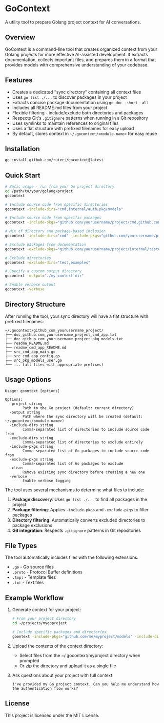 # GoContext

A utility tool to prepare Golang project context for AI conversations.

## Overview

GoContext is a command-line tool that creates organized context from your Golang projects for more effective AI-assisted development. It extracts documentation, collects important files, and prepares them in a format that provides models with comprehensive understanding of your codebase.

## Features

- Creates a dedicated "sync directory" containing all context files
- Uses `go list ./...` to discover packages in your project
- Extracts concise package documentation using `go doc -short -all`
- Includes all README.md files from your project
- Flexible filtering - include/exclude both directories and packages
- Respects Git's `.gitignore` patterns when running in a Git repository
- Uses symlinks to maintain references to original files
- Uses a flat structure with prefixed filenames for easy upload
- By default, stores context in `~/.gocontext/<module-name>` for easy reuse

## Installation

```bash
go install github.com/ruteri/gocontext@latest
```

## Quick Start

```bash
# Basic usage - run from your Go project directory
cd /path/to/your/golang/project
gocontext

# Include source code from specific directories
gocontext -include-dirs="cmd,internal/auth,pkg/models"

# Include source code from specific packages
gocontext -include-pkgs="github.com/yourusername/project/cmd,github.com/yourusername/project/pkg/models"

# Mix of directory and package-based inclusion
gocontext -include-dirs="cmd" -include-pkgs="github.com/yourusername/project/pkg/models"

# Exclude packages from documentation
gocontext -exclude-pkgs="github.com/yourusername/project/internal/testdata"

# Exclude directories
gocontext -exclude-dirs="test,examples"

# Specify a custom output directory
gocontext -output="./my-context-dir"

# Enable verbose output
gocontext -verbose
```

## Directory Structure

After running the tool, your sync directory will have a flat structure with prefixed filenames:

```
~/.gocontext/github_com_yourusername_project/
├── doc_github.com_yourusername_project_cmd_app.txt
├── doc_github.com_yourusername_project_pkg_models.txt
├── readme_README.md
├── readme_cmd_app_README.md
├── src_cmd_app_main.go
├── src_cmd_app_config.go
├── src_pkg_models_user.go
└── ... (all files with appropriate prefixes)
```

## Usage Options

```
Usage: goontext [options]

Options:
  -project string
        Path to the Go project (default: current directory)
  -output string
        Path where the sync directory will be created (default: ~/.gocontext/<module-name>)
  -include-dirs string
        Comma-separated list of directories to include source code from
  -exclude-dirs string
        Comma-separated list of directories to exclude entirely
  -include-pkgs string
        Comma-separated list of Go packages to include source code from
  -exclude-pkgs string
        Comma-separated list of Go packages to exclude
  -clean
        Remove existing sync directory before creating a new one
  -verbose
        Enable verbose logging
```

The tool uses several mechanisms to determine what files to include:

1. **Package discovery**: Uses `go list ./...` to find all packages in the project
2. **Package filtering**: Applies `-include-pkgs` and `-exclude-pkgs` to filter packages
3. **Directory filtering**: Automatically converts excluded directories to package exclusions
4. **Git integration**: Respects `.gitignore` patterns in Git repositories

## File Types

The tool automatically includes files with the following extensions:
- `.go` - Go source files
- `.proto` - Protocol Buffer definitions
- `.tmpl` - Template files
- `.txt` - Text files

## Example Workflow

1. Generate context for your project:
   ```bash
   # From your project directory
   cd ~/projects/mygoproject
   
   # Include specific packages and directories
   goontext -include-pkgs="github.com/me/myproject/models" -include-dirs="cmd,internal/auth"
   ```

2. Upload the contents of the context directory:
   - Select files from the ~/.gocontext/myproject directory when prompted
   - Or zip the directory and upload it as a single file

3. Ask questions about your project with full context:
   ```
   I've provided my Go project context. Can you help me understand how the authentication flow works?
   ```

## License

This project is licensed under the MIT License.
